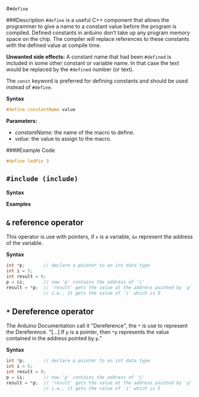#`#define`

###Description
`#define` is a useful C++ component that allows the programmer to give a name to a constant value before the program is compiled. Defined constants in arduino don’t take up any program memory space on the chip. The compiler will replace references to these constants with the defined value at compile time.

**Unwanted side effects:**
A constant name that had been `#defined` is included in some other constant or variable name. In that case the text would be replaced by the `#defined` number (or text).

The `const` keyword is preferred for defining constants and should be used instead of `#define`.

**Syntax**

```C++
#define constantName value
```

**Parameters:**

* *constantName:* the name of the macro to define.
* *value:* the value to assign to the macro.

####Example Code
```C++
#define ledPin 3
```

## `#include (include)`

**Syntax**

**Examples**

## `&` reference operator

This operator is use with pointers, if `x` is a variable, `&x` represent the address of the variable.

**Syntax**

```C++
int *p;       // declare a pointer to an int data type
int i = 5;
int result = 0;
p = &i;       // now 'p' contains the address of 'i'
result = *p;  // 'result' gets the value at the address pointed by 'p'
              // i.e., it gets the value of 'i' which is 5
```

## `*` Dereference operator

The Arduino Documentation call it "Dereference", the `*` is use to represent the Dereference.
"[...] If `p` is a pointer, then `*p` represents the value contained in the address pointed by `p`."

**Syntax**
```C++
int *p;       // declare a pointer to an int data type
int i = 5;
int result = 0;
p = &i;       // now 'p' contains the address of 'i'
result = *p;  // 'result' gets the value at the address pointed by 'p'
              // i.e., it gets the value of 'i' which is 5
```
